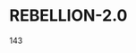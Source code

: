 # REBELLION-2.0                                                                                                          

143
